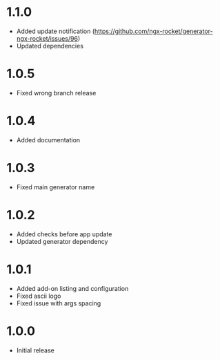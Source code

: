 # 1.1.0
- Added update notification (https://github.com/ngx-rocket/generator-ngx-rocket/issues/96)
- Updated dependencies

# 1.0.5
- Fixed wrong branch release

# 1.0.4
- Added documentation

# 1.0.3
- Fixed main generator name

# 1.0.2
- Added checks before app update
- Updated generator dependency

# 1.0.1
- Added add-on listing and configuration
- Fixed ascii logo
- Fixed issue with args spacing

# 1.0.0
- Initial release